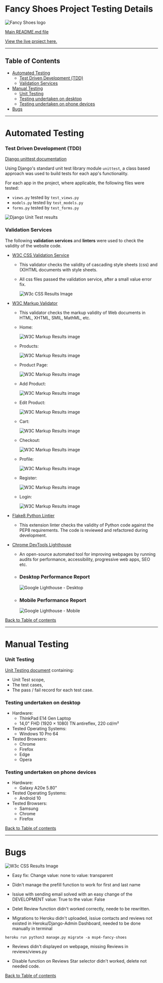 Fancy Shoes Project Testing Details
===

![Fancy Shoes logo](../Documentation/images/FancyShoes.png)

[Main README.md file](https://github.com/Puksrevolution/milestone-project-4/blob/main/README.md)

[View the live project here.](https://msp4-fancy-shoes.herokuapp.com/)

---
## Table of Contents ##

- [Automated Testing](#automated-testing)
  - [Test Driven Development (TDD)](#test-driven-development-(tdd))
  - [Validation Services](#validation-services)
- [Manual Testing](#manual-testing)
  - [Unit Testing](#unit-testing)
  - [Testing undertaken on desktop](#testing-undertaken-on-desktop)
  - [Testing undertaken on phone devices](#testing-undertaken-on-phone-devices)
- [Bugs](#bugs)
---


Automated Testing
===

### **Test Driven Development (TDD)**

[Django unittest documentation](https://docs.djangoproject.com/en/3.2/topics/testing/overview/)

Using Django's standard unit test library module `unittest`, a class based approach was used to build tests for each app's functionality.

For each app in the project, where applicable, the following files were tested:
  - `views.py` tested by `test_views.py`
  - `models.py` tested by `test_models.py`
  - `forms.py` tested by `test_forms.py`

![Django Unit Test results](../Documentation/testing/django_unit_test.png)

### **Validation Services**

The following **validation services** and **linters** were used to check the validity of the website code.

- [W3C CSS Validation Service](https://jigsaw.w3.org/css-validator/)
  - This validator checks the validity of cascading style sheets (css) and (X)HTML documents with style sheets.
  - All css files passed the validation service, after a small value error fix.

    ![W3c CSS Results Image](../Documentation/testing/w3c_base_css.png)

- [W3C Markup Validator](https://validator.w3.org/)
  - This validator checks the markup validity of Web documents in HTML, XHTML, SMIL, MathML, etc.

  - Home:

    ![W3C Markup Results image](../Documentation/testing/w3c_html_validation_home.png)

  - Products:

    ![W3C Markup Results image](../Documentation/testing/w3c_html_validation_products.png)

  - Product Page:

    ![W3C Markup Results image](../Documentation/testing/w3c_html_validation_products_page.png)

  - Add Product:

    ![W3C Markup Results image](../Documentation/testing/w3c_html_validation_add_products.png)

  - Edit Product:

    ![W3C Markup Results image](../Documentation/testing/w3c_html_validation_edit_products.png)

  - Cart:

    ![W3C Markup Results image](../Documentation/testing/w3c_html_validation_cart.png)

  - Checkout:

    ![W3C Markup Results image](../Documentation/testing/w3c_html_validation_checkout.png)

  - Profile:

    ![W3C Markup Results image](../Documentation/testing/w3c_html_validation_profile.png)

  - Register:

    ![W3C Markup Results image](../Documentation/testing/w3c_html_validation_signup.png)

  - Login:

    ![W3C Markup Results image](../Documentation/testing/w3c_html_validation_login.png)

- [Flake8 Python Lintier](http://pep8online.com/checkresult)
  - This extension linter checks the validity of Python code against the PEP8 requirements. The code is reviewed and refactored during development.

- [Chrome DevTools Lighthouse](https://developers.google.com/web/tools/lighthouse)
  - An open-source automated tool for improving webpages by running audits for performance, accessibility, progressive web apps, SEO etc.

  - ### **Desktop Performance Report**

      ![Google Lighthouse - Desktop](../Documentation/testing/lighthouse_desktop.png)    
  

  - ### **Mobile Performance Report**

    ![Google Lighthouse - Mobile](../Documentation/testing/lighthouse_mobile.png)

[Back to Table of contents](#table-of-contents)

---


Manual Testing
===

### **Unit Testing**
[Unit Testing document](https://github.com/Puksrevolution/milestone-project-4/blob/main/Documentation/testing/unit_test_case_log.pdf) containing:
- Unit Test scope,
- The test cases,
- The pass / fail record for each test case.

### **Testing undertaken on desktop**
- Hardware:
  - ThinkPad E14 Gen Laptop 
  - 14,0" FHD (1920 × 1080) TN antireflex, 220 cd/m²    
- Tested Operating Systems:
  - Windows 10 Pro 64
- Tested Browsers:
  - Chrome
  - Firefox
  - Edge
  - Opera    

### **Testing undertaken on phone devices**
- Hardware:
  - Galaxy A20e 5.80"
- Tested Operating Systems:    
  - Android 10
- Tested Browsers:
  - Samsung
  - Chrome
  - Firefox

[Back to Table of contents](#table-of-contents)

---


Bugs
===

![W3c CSS Results Image](../Documentation/testing/w3c_base_css_value_error.png)
- Easy fix: Change value: none to value: transparent

- Didn't manage the prefill function to work for first and last name

- Issiue with sending email solved with an easy change of the DEVELOPMENT value: True to the value: False

- Delet Review function didn't worked correctly, neede to be rewritten.

- Migrations to Heroku didn't uploaded, issiue contacts and reviews not existed in Heroku/Django-Admin Dashboard, needed to be done manually in terminal
```
heroku run python3 manage.py migrate -a msp4-fancy-shoes
```

- Reviews didn't displayed on webpage, missing Reviews in reviews/views.py

- Disable function on Reviews Star selector didn't worked, delete not needed code.

[Back to Table of contents](#table-of-contents)